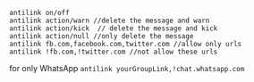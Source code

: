 ```
antilink on/off
antilink action/warn //delete the message and warn
antilink action/kick  // delete the message and kick
antilink action/null //only delete the message
antilink fb.com,facebook.com,twitter.com //allow only urls
antilink !fb.com,!twitter.com //not allow these urls
```
for only WhatsApp ```antilink yourGroupLink,!chat.whatsapp.com```
